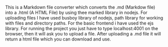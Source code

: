 This is a Markdown file converter which converts the .md (Markdow file) into a .html (A HTML File) by using thee marked library in nodejs.
For uploading files I have used busboy library of nodejs, path library for working with files and directory paths. 
For the basic frontend i have used the ejs library.
For running the project you just have to type localhost:4001 on the browser, then it will ask you to upload a file. After uploading a .md file it will return a html file which you can download and use.
